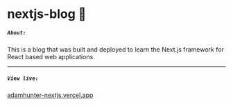 # nextjs-blog :memo:


##### `About:`
This is a blog that was built and deployed to learn the Next.js framework for React based web applications.

---

##### `View live:`
[adamhunter-nextjs.vercel.app](https://adamhunter-nextjs.vercel.app)